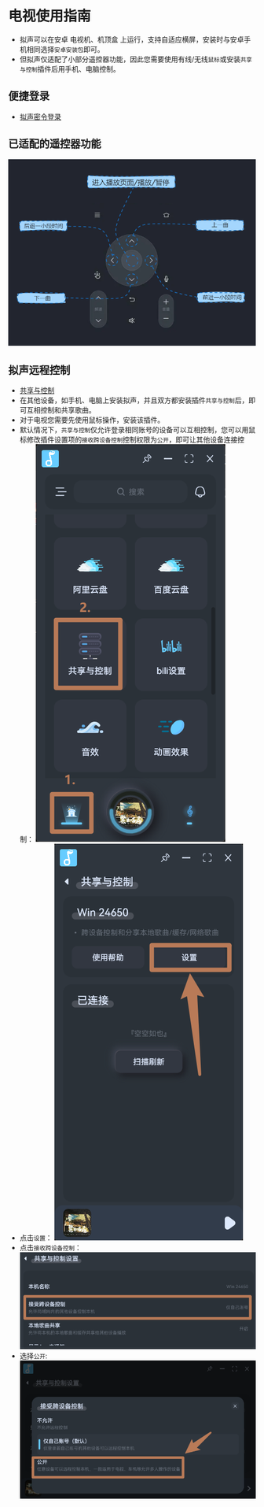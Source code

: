 # 电视使用指南
- 拟声可以在安卓 电视机、机顶盒 上运行，支持自适应横屏，安装时与安卓手机相同选择`安卓安装包`即可。
- 但拟声仅适配了小部分遥控器功能，因此您需要使用有线/无线`鼠标`或安装`共享与控制`插件后用手机、电脑控制。

## 便捷登录
- [拟声密令登录](/help/user/xxcodeSign/)

## 已适配的遥控器功能
![alt text](image.png)

## 拟声远程控制
- [共享与控制](/help/plguins/share/)
- 在其他设备，如手机、电脑上安装拟声，并且双方都安装插件`共享与控制`后，即可互相控制和共享歌曲。
- 对于电视您需要先使用鼠标操作，安装该插件。
- 默认情况下，`共享与控制`仅允许登录相同账号的设备可以互相控制，您可以用鼠标修改插件设置项的`接收跨设备控制`控制权限为`公开`，即可让其他设备连接控制：
![alt text](image-3.png)
- 点击`设置`：
![alt text](image-4.png)
- 点击`接收跨设备控制`：
![alt text](image-1.png)
- 选择`公开`:
![alt text](image-2.png)